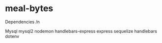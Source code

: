 # meal-bytes

Dependencies /n

Mysql
mysql2
nodemon
handlebars-express
express
sequelize 
handlebars
dotenv

